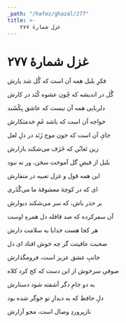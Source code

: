 ```yaml
---
_path: "/hafez/ghazal/277"
title: >-
    غزل شمارهٔ ۲۷۷
---
```

# غزل شمارهٔ ۲۷۷

<div class="b" id="bn1"><div class="m1"><p>فکرِ بلبل همه آن است که گُل شد یارش</p></div>
<div class="m2"><p>گُل در اندیشه که چُون عشوه کُنَد در کارش</p></div></div>
<div class="b" id="bn2"><div class="m1"><p>دلربایی همه آن نیست که عاشق بِکُشَند</p></div>
<div class="m2"><p>خواجه آن است که باشد غَمِ خدمتکارش</p></div></div>
<div class="b" id="bn3"><div class="m1"><p>جایِ آن است که خون موج زَنَد در دلِ لعل</p></div>
<div class="m2"><p>زین تَغابُن که خَزَف می‌شکند بازارش</p></div></div>
<div class="b" id="bn4"><div class="m1"><p>بلبل از فیضِ گل آموخت سخن، ور نه نبود</p></div>
<div class="m2"><p>این همه قول و غزل تعبیه در منقارش</p></div></div>
<div class="b" id="bn5"><div class="m1"><p>ای که در کوچهٔ معشوقهٔ ما می‌گُذَری</p></div>
<div class="m2"><p>بر حذر باش، که سر می‌شکند دیوارش</p></div></div>
<div class="b" id="bn6"><div class="m1"><p>آن سفرکرده که صد قافله دل همرهِ اوست</p></div>
<div class="m2"><p>هر کجا هست خدایا به سلامت دارش</p></div></div>
<div class="b" id="bn7"><div class="m1"><p>صحبت عافیتت گر چه خوش افتاد ای دل</p></div>
<div class="m2"><p>جانبِ عشق عزیز است، فرومگذارش</p></div></div>
<div class="b" id="bn8"><div class="m1"><p>صوفیِ سرخوش از این دست که کج کرد کلاه</p></div>
<div class="m2"><p>به دو جامِ دگر آشفته شود دستارش</p></div></div>
<div class="b" id="bn9"><div class="m1"><p>دلِ حافظ که به دیدارِ تو خوگر شده بود</p></div>
<div class="m2"><p>نازپروردِ وصال است، مجو آزارش</p></div></div>
